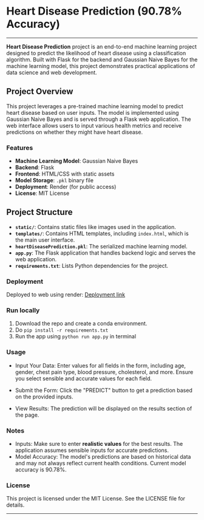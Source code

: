 # Heart Disease Prediction (90.78% Accuracy)

---  



**Heart Disease Prediction** project is an end-to-end machine learning project designed to predict the likelihood of heart disease using a classification algorithm. Built with Flask for the backend and Gaussian Naive Bayes for the machine learning model, this project demonstrates practical applications of data science and web development.

## Project Overview

This project leverages a pre-trained machine learning model to predict heart disease based on user inputs. The model is implemented using Gaussian Naive Bayes and is served through a Flask web application. The web interface allows users to input various health metrics and receive predictions on whether they might have heart disease.

### Features
- **Machine Learning Model**: Gaussian Naive Bayes
- **Backend**: Flask
- **Frontend**: HTML/CSS with static assets
- **Model Storage**: `.pkl` binary file
- **Deployment**: Render (for public access)
- **License**: MIT License

## Project Structure

- **`static/`**: Contains static files like images used in the application.
- **`templates/`**: Contains HTML templates, including `index.html`, which is the main user interface.
- **`heartDiseasePrediction.pkl`**: The serialized machine learning model.
- **`app.py`**: The Flask application that handles backend logic and serves the web application.
- **`requirements.txt`**: Lists Python dependencies for the project.

### Deployment
Deployed to web using render: [Deployment link](https://heart-disease-prediction-mcph.onrender.com/)

### Run locally
1. Download the repo and create a conda environment.
2. Do ```pip install -r requirements.txt```
3. Run the app using ```python run app.py``` in terminal

### Usage
- Input Your Data: Enter values for all fields in the form, including age, gender, chest pain type, blood pressure, cholesterol, and more. Ensure you select sensible and accurate values for each field.

- Submit the Form: Click the "PREDICT" button to get a prediction based on the provided inputs.

- View Results: The prediction will be displayed on the results section of the page.

### Notes
- Inputs: Make sure to enter **realistic values** for the best results. The application assumes sensible inputs for accurate predictions.
- Model Accuracy: The model's predictions are based on historical data and may not always reflect current health conditions. Current model accuracy is 90.78%.

### License
This project is licensed under the MIT License. See the LICENSE file for details.


---  


